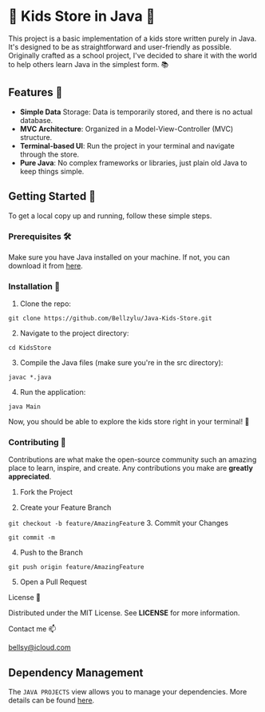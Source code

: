 # 🎈 **Kids Store in Java** 🎈

This project is a basic implementation of a kids store written purely in Java. It's designed to be as straightforward and user-friendly as possible. Originally crafted as a school project, I've decided to share it with the world to help others learn Java in the simplest form. 📚

## **Features** 🎪

* **Simple Data** Storage: Data is temporarily stored, and there is no actual database.
* **MVC Architecture**: Organized in a Model-View-Controller (MVC) structure.
* **Terminal-based UI**: Run the project in your terminal and navigate through the store.
* **Pure Java**: No complex frameworks or libraries, just plain old Java to keep things simple.

## **Getting Started** 🚀

To get a local copy up and running, follow these simple steps.

### **Prerequisites** 🛠️

Make sure you have Java installed on your machine. If not, you can download it from [here](https://www.java.com/en/download/).

### **Installation** 💾

1. Clone the repo:

```git clone https://github.com/Bellzylu/Java-Kids-Store.git```

2. Navigate to the project directory:

```cd KidsStore```

3. Compile the Java files (make sure you're in the src directory):

```javac *.java```

4. Run the application:

```java Main```

Now, you should be able to explore the kids store right in your terminal! 🚀 

### **Contributing** 🤝

Contributions are what make the open-source community such an amazing place to learn, inspire, and create. Any contributions you make are **greatly appreciated**.

1. Fork the Project

2. Create your Feature Branch 

```git checkout -b feature/AmazingFeatur```e
3. Commit your Changes 

```git commit -m```

4. Push to the Branch 

```git push origin feature/AmazingFeature```

5. Open a Pull Request

License 📜

Distributed under the MIT License. See **LICENSE** for more information.

Contact me 📫

bellsy@icloud.com



## Dependency Management

The `JAVA PROJECTS` view allows you to manage your dependencies. More details can be found [here](https://github.com/microsoft/vscode-java-dependency#manage-dependencies).
